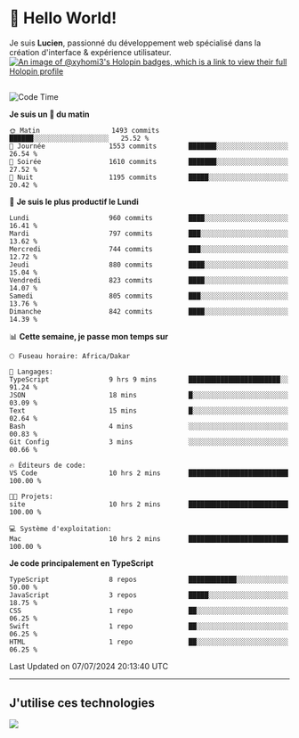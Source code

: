 # 👋 Hello World!

Je suis **Lucien**, passionné du développement web spécialisé dans la création d'interface & expérience utilisateur.
[![An image of @xyhomi3's Holopin badges, which is a link to view their full Holopin profile](https://holopin.me/xyhomi3)](https://holopin.io/@xyhomi3)

##

<!--START_SECTION:waka-->
![Code Time](http://img.shields.io/badge/Code%20Time-1%2C503%20hrs%2059%20mins-blue)

**Je suis un 🐤 du matin** 

```text
🌞 Matin                  1493 commits        ██████░░░░░░░░░░░░░░░░░░░   25.52 % 
🌆 Journée                1553 commits        ███████░░░░░░░░░░░░░░░░░░   26.54 % 
🌃 Soirée                 1610 commits        ███████░░░░░░░░░░░░░░░░░░   27.52 % 
🌙 Nuit                   1195 commits        █████░░░░░░░░░░░░░░░░░░░░   20.42 % 
```
📅 **Je suis le plus productif le Lundi** 

```text
Lundi                    960 commits         ████░░░░░░░░░░░░░░░░░░░░░   16.41 % 
Mardi                    797 commits         ███░░░░░░░░░░░░░░░░░░░░░░   13.62 % 
Mercredi                 744 commits         ███░░░░░░░░░░░░░░░░░░░░░░   12.72 % 
Jeudi                    880 commits         ████░░░░░░░░░░░░░░░░░░░░░   15.04 % 
Vendredi                 823 commits         ████░░░░░░░░░░░░░░░░░░░░░   14.07 % 
Samedi                   805 commits         ███░░░░░░░░░░░░░░░░░░░░░░   13.76 % 
Dimanche                 842 commits         ████░░░░░░░░░░░░░░░░░░░░░   14.39 % 
```


📊 **Cette semaine, je passe mon temps sur** 

```text
🕑︎ Fuseau horaire: Africa/Dakar

💬 Langages: 
TypeScript               9 hrs 9 mins        ███████████████████████░░   91.24 % 
JSON                     18 mins             █░░░░░░░░░░░░░░░░░░░░░░░░   03.09 % 
Text                     15 mins             █░░░░░░░░░░░░░░░░░░░░░░░░   02.64 % 
Bash                     4 mins              ░░░░░░░░░░░░░░░░░░░░░░░░░   00.83 % 
Git Config               3 mins              ░░░░░░░░░░░░░░░░░░░░░░░░░   00.66 % 

🔥 Éditeurs de code: 
VS Code                  10 hrs 2 mins       █████████████████████████   100.00 % 

🐱‍💻 Projets: 
site                     10 hrs 2 mins       █████████████████████████   100.00 % 

💻 Système d'exploitation: 
Mac                      10 hrs 2 mins       █████████████████████████   100.00 % 
```

**Je code principalement en TypeScript** 

```text
TypeScript               8 repos             ████████████░░░░░░░░░░░░░   50.00 % 
JavaScript               3 repos             █████░░░░░░░░░░░░░░░░░░░░   18.75 % 
CSS                      1 repo              ██░░░░░░░░░░░░░░░░░░░░░░░   06.25 % 
Swift                    1 repo              ██░░░░░░░░░░░░░░░░░░░░░░░   06.25 % 
HTML                     1 repo              ██░░░░░░░░░░░░░░░░░░░░░░░   06.25 % 
```




 Last Updated on 07/07/2024 20:13:40 UTC
<!--END_SECTION:waka-->
---

## J'utilise ces technologies

<p align="left">
  <a href="https://skillicons.dev">
    <img src="https://skillicons.dev/icons?i=ts,js,md,scss,tailwind,react,docker,express,astro,vite,nextjs,vercel,figma,ableton" />
  </a>
</p>

